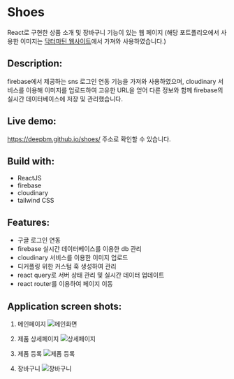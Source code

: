# Shoes

React로 구현한 상품 소개 및 장바구니 기능이 있는 웹 페이지
(해당 포트폴리오에서 사용한 이미지는 [닥터마틴 웹사이트](https://www.drmartens.co.kr/)에서 가져와 사용하였습니다.)

## Description:

firebase에서 제공하는 sns 로그인 연동 기능을 가져와 사용하였으며, cloudinary 서비스를 이용해 이미지를 업로드하여 고유한 URL을 얻어 다른 정보와 함께 firebase의 실시간 데이터베이스에 저장 및 관리했습니다.

## Live demo:

https://deepbm.github.io/shoes/ 주소로 확인할 수 있습니다.

## Build with:

- ReactJS
- firebase
- cloudinary
- tailwind CSS

## Features:

- 구글 로그인 연동
- firebase 실시간 데이터베이스를 이용한 db 관리
- cloudinary 서비스를 이용한 이미지 업로드
- 디커플링 위한 커스텀 훅 생성하여 관리
- react query로 서버 상태 관리 및 실시간 데이터 업데이트
- react router를 이용하여 페이지 이동

## Application screen shots:

1. 메인페이지
![메인화면](https://github.com/deepbm/shoes/assets/82020586/39a743c0-8da8-4e3b-a5ba-22ad9758b777)

2. 제품 상세페이지
![상세페이지](https://github.com/deepbm/shoes/assets/82020586/b99536ac-de72-4b1e-8dc1-2608829c042f)

3. 제품 등록
![제품 등록](https://github.com/deepbm/shoes/assets/82020586/b7d33a37-a107-4135-a7d9-76ca907c4657)

4. 장바구니
![장바구니](https://github.com/deepbm/shoes/assets/82020586/6f74f564-1ee7-48eb-adb1-7cefd87fb5b6)
